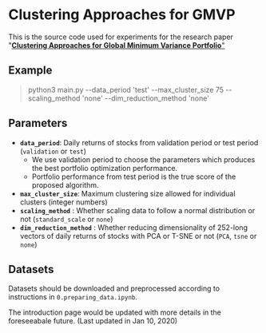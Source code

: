 # Clustering Approaches for GMVP

This is the source code used for experiments for the research paper "<a href = "https://arxiv.org/abs/2001.02966">__Clustering Approaches for Global Minimum Variance Portfolio__"</a>

## Example

> python3 main.py --data_period 'test' --max_cluster_size 75 --scaling_method 'none' --dim_reduction_method 'none'


## Parameters

- __`data_period`__: Daily returns of stocks from validation period or test period (`validation` or `test`)
  - We use validation period to choose the parameters which produces the best portfolio optimization performance.
  - Portfolio performance from test period is the true score of the proposed algorithm.
- __`max_cluster_size`__: Maximum clustering size allowed for individual clusters (integer numbers)
- __`scaling_method`__ : Whether scaling data to follow a normal distribution or not (`standard_scale` or `none`)
- __`dim_reduction_method`__ : Whether reducing dimensionality of 252-long vectors of daily returns of stocks with PCA or T-SNE or not (`PCA`, `tsne` or `none`)

## Datasets
Datasets should be downloaded and preprocessed according to instructions in `0.preparing_data.ipynb`.

The introduction page would be updated with more details in the foreseeabale future. (Last updated in Jan 10, 2020)
